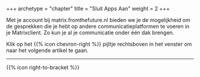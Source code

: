 +++
archetype = "chapter"
title = "Sluit Apps Aan"
weight = 2
+++

Met je account bij matrix.fromthefuture.nl bieden we je de mogelijkheid om de gesprekken die je hebt op andere communicatieplatformen te voeren in je Matrixclient. Zo kun je al je communicatie onder één dak brengen.

Klik op het {{% icon chevron-right %}} pijltje rechtsboven in het venster om naar het volgende artikel te gaan.

---

{{% icon right-to-bracket %}}